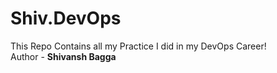 # Shiv.DevOps
This Repo Contains all my Practice I did in my DevOps Career!
<br>
Author - **Shivansh Bagga**

